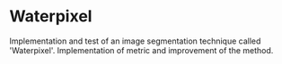# Waterpixel
 Implementation and test of an image segmentation technique called 'Waterpixel'. Implementation of metric and improvement of the method.
